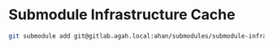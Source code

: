 # Submodule Infrastructure Cache

```bash
git submodule add git@gitlab.agah.local:ahan/submodules/submodule-infrastructure-cache.git src/infrastructure/cache
```
